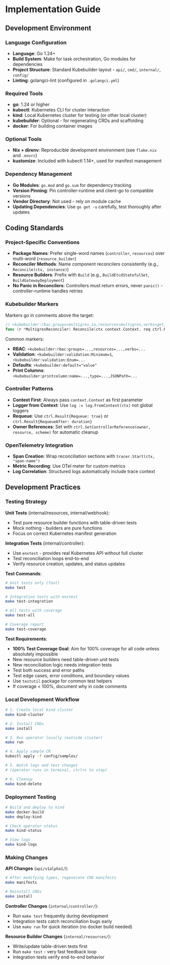 # Implementation Guide

<!-- TODO: Customize this guide for your project's specific technology stack and practices -->

## Development Environment

### Language Configuration
- **Language**: Go 1.24+
- **Build System**: Make for task orchestration, Go modules for dependencies
- **Project Structure**: Standard Kubebuilder layout - `api/`, `cmd/`, `internal/`, `config/`
- **Linting**: golangci-lint (configured in `.golangci.yml`)

### Required Tools
- **go**: 1.24 or higher
- **kubectl**: Kubernetes CLI for cluster interaction
- **kind**: Local Kubernetes cluster for testing (or other local cluster)
- **kubebuilder**: Optional - for regenerating CRDs and scaffolding
- **docker**: For building container images

### Optional Tools
- **Nix + direnv**: Reproducible development environment (see `flake.nix` and `.envrc`)
- **kustomize**: Included with kubectl 1.14+, used for manifest management

### Dependency Management
- **Go Modules**: `go.mod` and `go.sum` for dependency tracking
- **Version Pinning**: Pin controller-runtime and client-go to compatible versions
- **Vendor Directory**: Not used - rely on module cache
- **Updating Dependencies**: Use `go get -u` carefully, test thoroughly after updates

## Coding Standards

### Project-Specific Conventions
- **Package Names**: Prefer single-word names (`controller`, `resources`) over multi-word (`resource_builder`)
- **Reconciler Methods**: Name component reconcilers consistently (e.g., `Reconcile(ctx, instance)`)
- **Resource Builders**: Prefix with `Build` (e.g., `BuildEtcdStatefulSet`, `BuildGatewayDeployment`)
- **No Panic in Reconcilers**: Controllers must return errors, never `panic()` - controller-runtime handles retries

### Kubebuilder Markers
Markers go in comments above the target:

```go
// +kubebuilder:rbac:groups=multigres.io,resources=multigres,verbs=get;list;watch
func (r *MultigresReconciler) Reconcile(ctx context.Context, req ctrl.Request) (ctrl.Result, error) {
```

Common markers:
- **RBAC**: `+kubebuilder:rbac:groups=...,resources=...,verbs=...`
- **Validation**: `+kubebuilder:validation:Minimum=1`, `+kubebuilder:validation:Enum=...`
- **Defaults**: `+kubebuilder:default="value"`
- **Print Columns**: `+kubebuilder:printcolumn:name=...,type=...,JSONPath=...`

### Controller Patterns
- **Context First**: Always pass `context.Context` as first parameter
- **Logger from Context**: Use `log := log.FromContext(ctx)` not global loggers
- **Requeue**: Use `ctrl.Result{Requeue: true}` or `ctrl.Result{RequeueAfter: duration}`
- **Owner References**: Set with `ctrl.SetControllerReference(owner, resource, scheme)` for automatic cleanup

### OpenTelemetry Integration
- **Span Creation**: Wrap reconciliation sections with `tracer.Start(ctx, "span-name")`
- **Metric Recording**: Use OTel meter for custom metrics
- **Log Correlation**: Structured logs automatically include trace context

## Development Practices

### Testing Strategy

**Unit Tests** (internal/resources, internal/webhook):
- Test pure resource builder functions with table-driven tests
- Mock nothing - builders are pure functions
- Focus on correct Kubernetes manifest generation

**Integration Tests** (internal/controller):
- Use `envtest` - provides real Kubernetes API without full cluster
- Test reconciliation loops end-to-end
- Verify resource creation, updates, and status updates

**Test Commands**:
```bash
# Unit tests only (fast)
make test

# Integration tests with envtest
make test-integration

# All tests with coverage
make test-all

# Coverage report
make test-coverage
```

**Test Requirements**:
- **100% Test Coverage Goal**: Aim for 100% coverage for all code unless absolutely impossible
- New resource builders need table-driven unit tests
- New reconciliation logic needs integration tests
- Test both success and error paths
- Test edge cases, error conditions, and boundary values
- Use `testutil` package for common test helpers
- If coverage < 100%, document why in code comments

### Local Development Workflow

```bash
# 1. Create local kind cluster
make kind-cluster

# 2. Install CRDs
make install

# 3. Run operator locally (outside cluster)
make run

# 4. Apply sample CR
kubectl apply -f config/samples/

# 5. Watch logs and test changes
# (operator runs in terminal, ctrl+c to stop)

# 6. Cleanup
make kind-delete
```

### Deployment Testing

```bash
# Build and deploy to kind
make docker-build
make deploy-kind

# Check operator status
make kind-status

# View logs
make kind-logs
```

### Making Changes

**API Changes** (`api/v1alpha1/`):
```bash
# After modifying types, regenerate CRD manifests
make manifests

# Reinstall CRDs
make install
```

**Controller Changes** (`internal/controller/`):
- Run `make test` frequently during development
- Integration tests catch reconciliation bugs early
- Use `make run` for quick iteration (no docker build needed)

**Resource Builder Changes** (`internal/resources/`):
- Write/update table-driven tests first
- Run `make test` - very fast feedback loop
- Integration tests verify end-to-end behavior